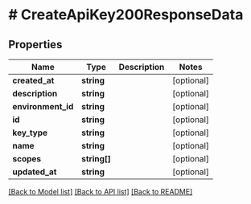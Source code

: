 # # CreateApiKey200ResponseData

## Properties

Name | Type | Description | Notes
------------ | ------------- | ------------- | -------------
**created_at** | **string** |  | [optional]
**description** | **string** |  | [optional]
**environment_id** | **string** |  | [optional]
**id** | **string** |  | [optional]
**key_type** | **string** |  | [optional]
**name** | **string** |  | [optional]
**scopes** | **string[]** |  | [optional]
**updated_at** | **string** |  | [optional]

[[Back to Model list]](../../README.md#models) [[Back to API list]](../../README.md#endpoints) [[Back to README]](../../README.md)
